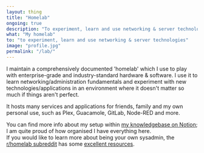 ```yaml
---
layout: thing
title: "Homelab"
ongoing: true
description: "To experiment, learn and use networking & server technologies"
what: "My homelab"
to: "to experiment, learn and use networking & server technologies"
image: "profile.jpg"
permalink: "/lab/"
---
```


I maintain a comprehensively documented 'homelab' which I use to play with enterprise-grade and industry-standard hardware & software. I use it to learn networking/administration fundamentals and experiment with new technologies/applications in an environment where it doesn't matter so much if things aren't perfect.

It hosts many services and applications for friends, family and my own personal use, such as Plex, Guacamole, GitLab, Node-RED and more.

You can find more info about my setup within [my knowledgebase on Notion](https://wiki.tomr.me/lab); I am quite proud of how organised I have everything here.  
If you would like to learn more about being your own sysadmin, the [r/homelab subreddit](https://reddit.com/r/homelab) has some [excellent resources](https://www.reddit.com/r/homelab/wiki/introduction).